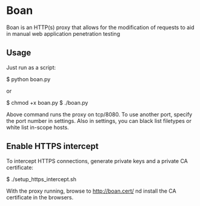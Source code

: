 # Boan
Boan is an HTTP(s) proxy that allows for the modification of requests to aid in manual web application penetration testing


## Usage

Just run as a script:

$ python boan.py

or

$ chmod +x boan.py
$ ./boan.py

Above command runs the proxy on tcp/8080. To use another port, specify the port number in settings. Also in settings, you can black list filetypes or white list in-scope hosts.

## Enable HTTPS intercept

To intercept HTTPS connections, generate private keys and a private CA certificate:

$ ./setup_https_intercept.sh

With the proxy running, browse to http://boan.cert/ nd install the CA certificate in the browsers.



